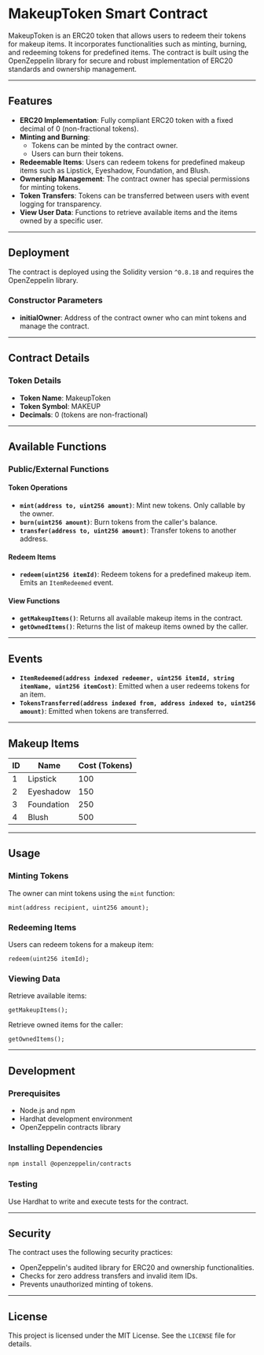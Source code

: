 # MakeupToken Smart Contract

MakeupToken is an ERC20 token that allows users to redeem their tokens for makeup items. It incorporates functionalities such as minting, burning, and redeeming tokens for predefined items. The contract is built using the OpenZeppelin library for secure and robust implementation of ERC20 standards and ownership management.

---

## Features

- **ERC20 Implementation**: Fully compliant ERC20 token with a fixed decimal of 0 (non-fractional tokens).
- **Minting and Burning**: 
  - Tokens can be minted by the contract owner.
  - Users can burn their tokens.
- **Redeemable Items**: Users can redeem tokens for predefined makeup items such as Lipstick, Eyeshadow, Foundation, and Blush.
- **Ownership Management**: The contract owner has special permissions for minting tokens.
- **Token Transfers**: Tokens can be transferred between users with event logging for transparency.
- **View User Data**: Functions to retrieve available items and the items owned by a specific user.

---

## Deployment

The contract is deployed using the Solidity version `^0.8.18` and requires the OpenZeppelin library.

### Constructor Parameters

- **initialOwner**: Address of the contract owner who can mint tokens and manage the contract.

---

## Contract Details

### Token Details

- **Token Name**: MakeupToken
- **Token Symbol**: MAKEUP
- **Decimals**: 0 (tokens are non-fractional)

---

## Available Functions

### Public/External Functions

#### Token Operations
- **`mint(address to, uint256 amount)`**: Mint new tokens. Only callable by the owner.
- **`burn(uint256 amount)`**: Burn tokens from the caller's balance.
- **`transfer(address to, uint256 amount)`**: Transfer tokens to another address.

#### Redeem Items
- **`redeem(uint256 itemId)`**: Redeem tokens for a predefined makeup item. Emits an `ItemRedeemed` event.

#### View Functions
- **`getMakeupItems()`**: Returns all available makeup items in the contract.
- **`getOwnedItems()`**: Returns the list of makeup items owned by the caller.

---

## Events

- **`ItemRedeemed(address indexed redeemer, uint256 itemId, string itemName, uint256 itemCost)`**: Emitted when a user redeems tokens for an item.
- **`TokensTransferred(address indexed from, address indexed to, uint256 amount)`**: Emitted when tokens are transferred.

---

## Makeup Items

| ID | Name       | Cost (Tokens) |
|----|------------|---------------|
| 1  | Lipstick   | 100           |
| 2  | Eyeshadow  | 150           |
| 3  | Foundation | 250           |
| 4  | Blush      | 500           |

---

## Usage

### Minting Tokens
The owner can mint tokens using the `mint` function:
```solidity
mint(address recipient, uint256 amount);
```

### Redeeming Items
Users can redeem tokens for a makeup item:
```solidity
redeem(uint256 itemId);
```

### Viewing Data
Retrieve available items:
```solidity
getMakeupItems();
```

Retrieve owned items for the caller:
```solidity
getOwnedItems();
```

---

## Development

### Prerequisites
- Node.js and npm
- Hardhat development environment
- OpenZeppelin contracts library

### Installing Dependencies
```bash
npm install @openzeppelin/contracts
```

### Testing
Use Hardhat to write and execute tests for the contract.

---

## Security

The contract uses the following security practices:
- OpenZeppelin's audited library for ERC20 and ownership functionalities.
- Checks for zero address transfers and invalid item IDs.
- Prevents unauthorized minting of tokens.

---

## License

This project is licensed under the MIT License. See the `LICENSE` file for details.
